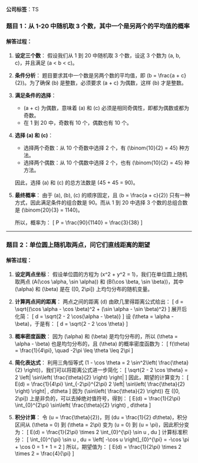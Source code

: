 

**公司标签**：TS

### 题目 1：从 1-20 中随机取 3 个数，其中一个是另两个的平均值的概率

#### 解答过程：

1. **设定三个数**：
   假设我们从 1 到 20 中随机取 3 个数，设这 3 个数为 \(a, b, c\)，并且满足 \(a < b < c\)。

2. **条件分析**：
   题目要求其中一个数是另两个数的平均值，即 \(b = \frac{a + c}{2}\)。为了确保 \(b\) 是整数，必须要求 \(a + c\) 为偶数，这样 \(b\) 才是整数。

3. **满足条件的选择**：
   - \(a + c\) 为偶数，意味着 \(a\) 和 \(c\) 必须是相同奇偶性，即都为偶数或都为奇数。
   - 在 1 到 20 中，奇数有 10 个，偶数也有 10 个。

4. **选择 \(a\) 和 \(c\)**：
   - 选择两个奇数：从 10 个奇数中选择 2 个，有 \(\binom{10}{2} = 45\) 种方法。
   - 选择两个偶数：从 10 个偶数中选择 2 个，也有 \(\binom{10}{2} = 45\) 种方法。

   因此，选择 \(a\) 和 \(c\) 的总方法数是 \(45 + 45 = 90\)。

5. **最终概率**：
   由于 \(a\), \(b\), \(c\) 的顺序固定，且 \(b = \frac{a + c}{2}\) 只有一种方式，因此满足条件的组合数是 90。而从 1 到 20 中选择 3 个数的总组合数是 \(\binom{20}{3} = 1140\)。

   所以，概率为：
   \[
   P = \frac{90}{1140} = \frac{3}{38}
   \]

---

### 题目 2：单位圆上随机取两点，问它们直线距离的期望

#### 解答过程：

1. **设定两点坐标**：
   假设单位圆的方程为 \(x^2 + y^2 = 1\)，我们在单位圆上随机取两点 \(A(\cos \alpha, \sin \alpha)\) 和 \(B(\cos \beta, \sin \beta)\)，其中 \(\alpha\) 和 \(\beta\) 是在 \([0, 2\pi]\) 上均匀分布的随机变量。

2. **计算两点间的距离**：
   两点之间的距离 \(d\) 由欧几里得距离公式给出：
   \[
   d = \sqrt{(\cos \alpha - \cos \beta)^2 + (\sin \alpha - \sin \beta)^2}
   \]
   展开后化简：
   \[
   d = \sqrt{2 - 2 \cos(\alpha - \beta)}
   \]
   设 \(\theta = \alpha - \beta\)，于是有：
   \[
   d = \sqrt{2 - 2 \cos \theta}
   \]

3. **概率密度函数**：
   因为 \(\alpha\) 和 \(\beta\) 是均匀分布的，所以 \(\theta = \alpha - \beta\) 也是均匀分布的，且 \(\theta\) 的概率密度函数为：
   \[
   f(\theta) = \frac{1}{4\pi}, \quad -2\pi \leq \theta \leq 2\pi
   \]

4. **简化表达式**：
   利用三角恒等式 \(1 - \cos \theta = 2 \sin^2\left( \frac{\theta}{2} \right)\)，我们可以将距离公式进一步简化：
   \[
   \sqrt{2 - 2 \cos \theta} = 2 \left| \sin\left( \frac{\theta}{2} \right) \right|
   \]
   因此，期望的计算变为：
   \[
   E(d) = \frac{1}{4\pi} \int_{-2\pi}^{2\pi} 2 \left| \sin\left( \frac{\theta}{2} \right) \right| \, d\theta
   \]
   因为 \(\sin\left( \frac{\theta}{2} \right)\) 在 \([0, 2\pi]\) 上是非负的，可以去掉绝对值符号，得到：
   \[
   E(d) = \frac{1}{2\pi} \int_{0}^{2\pi} \sin\left( \frac{\theta}{2} \right) \, d\theta
   \]

5. **积分计算**：
   令 \(u = \frac{\theta}{2}\)，则 \(du = \frac{1}{2} d\theta\)，积分区间从 \(\theta = 0\) 到 \(\theta = 2\pi\) 变为 \(u = 0\) 到 \(u = \pi\)，因此积分变为：
   \[
   E(d) = \frac{1}{2\pi} \times 2 \int_{0}^{\pi} \sin u \, du
   \]
   计算标准积分：
   \[
   \int_{0}^{\pi} \sin u \, du = \left[ -\cos u \right]_{0}^{\pi} = -\cos \pi + \cos 0 = 1 + 1 = 2
   \]
   所以，期望值为：
   \[
   E(d) = \frac{1}{2\pi} \times 2 \times 2 = \frac{4}{\pi}
   \]

